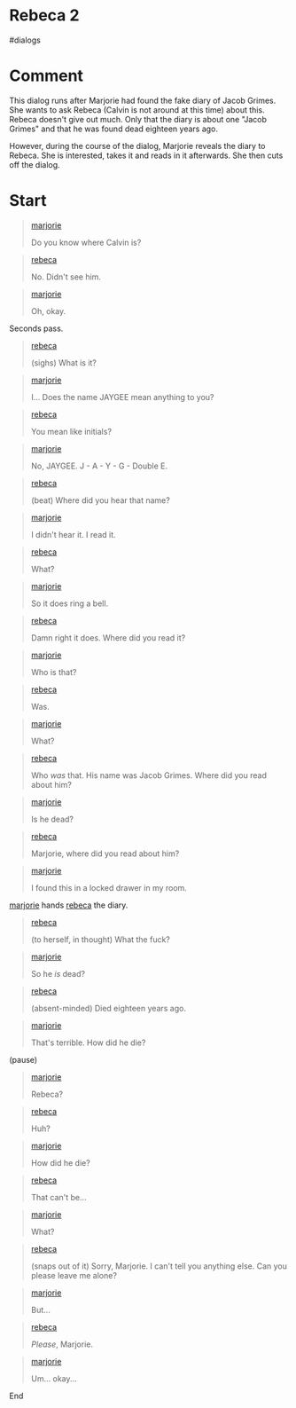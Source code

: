 # Rebeca 2

#dialogs 

# Comment

This dialog runs after Marjorie had found the fake diary of Jacob Grimes. She wants to ask Rebeca (Calvin is not around at this time) about this. Rebeca doesn't give out much. Only that the diary is about one "Jacob Grimes" and that he was found dead eighteen years ago.

However, during the course of the dialog, Marjorie reveals the diary to Rebeca. She is interested, takes it and reads in it afterwards. She then cuts off the dialog.

# Start

> [marjorie](../characters/marjorie.md)
> 
> Do you know where Calvin is?

> [rebeca](../characters/rebeca.md)
>
> No. Didn't see him.

> [marjorie](../characters/marjorie.md)
>
> Oh, okay.

Seconds pass.

> [rebeca](../characters/rebeca.md)
>
> (sighs) What is it?

> [marjorie](../characters/marjorie.md)
>
> I... Does the name JAYGEE mean anything to you?

> [rebeca](../characters/rebeca.md)
>
> You mean like initials?

> [marjorie](../characters/marjorie.md)
>
> No, JAYGEE. J - A - Y - G - Double E.

> [rebeca](../characters/rebeca.md)
>
> (beat) Where did you hear that name?

> [marjorie](../characters/marjorie.md)
>
> I didn't hear it. I read it.

> [rebeca](../characters/rebeca.md)
>
> What?

> [marjorie](../characters/marjorie.md)
>
> So it does ring a bell.

> [rebeca](../characters/rebeca.md)
>
> Damn right it does. Where did you read it?

> [marjorie](../characters/marjorie.md)
>
> Who is that?

> [rebeca](../characters/rebeca.md)
>
> Was.

> [marjorie](../characters/marjorie.md)
>
> What?

> [rebeca](../characters/rebeca.md)
>
> Who *was* that. His name was Jacob Grimes. Where did you read about him?

> [marjorie](../characters/marjorie.md)
>
> Is he dead?

> [rebeca](../characters/rebeca.md)
>
> Marjorie, where did you read about him?

> [marjorie](../characters/marjorie.md)
>
> I found this in a locked drawer in my room.

[marjorie](../characters/marjorie.md) hands [rebeca](../characters/rebeca.md) the diary.

> [rebeca](../characters/rebeca.md)
>
> (to herself, in thought) What the fuck?

> [marjorie](../characters/marjorie.md)
>
> So he *is* dead?

> [rebeca](../characters/rebeca.md)
>
> (absent-minded) Died eighteen years ago.

> [marjorie](../characters/marjorie.md)
>
> That's terrible. How did he die?

(pause)

> [marjorie](../characters/marjorie.md)
>
> Rebeca?

> [rebeca](../characters/rebeca.md)
>
> Huh?

> [marjorie](../characters/marjorie.md)
>
> How did he die?

> [rebeca](../characters/rebeca.md)
>
> That can't be...

> [marjorie](../characters/marjorie.md)
>
> What?

> [rebeca](../characters/rebeca.md)
>
> (snaps out of it) Sorry, Marjorie. I can't tell you anything else. Can you please leave me alone?

> [marjorie](../characters/marjorie.md)
>
> But...

> [rebeca](../characters/rebeca.md)
>
> *Please*, Marjorie.

> [marjorie](../characters/marjorie.md)
>
> Um... okay...

End